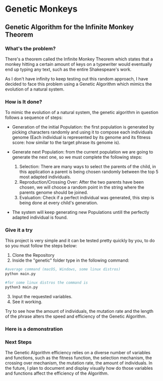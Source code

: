 # Genetic Monkeys
## Genetic Algorithm for the Infinite Monkey Theorem

### What's the problem?

There's a theorem called the Infinite Monkey Theorem which states that a monkey hitting a certain amount of keys on a typewriter would eventually end up typing any text, such as the entire Shakespeare's work.

As I don't have infinity to keep testing out this random approach, I have decided to face this problem using a Genetic Algorithm which mimics the evolution of a natural system.

### How is It done?

To mimic the evolution of a natural system, the genetic algorithm in question follows a sequence of steps:
    
- Generation of the initial Population: the first population is generated by picking characters randomly and using it to compose each individuals genome (Each individual is represented by its genome and its fitness score: how similar to the target phrase its genome is).

-  Generate next Population: from the current population we are going to generate the next one, so we must complete the following steps:
    1. Selection: There are many ways to select the parents of the child, in this application a parent is being chosen randomly between the top 5 most adapted individuals.
    2. Reproduction/Crossing Over: After the two parents have been chosen, we will choose a random point in the string where the parents genome should be joined.
    3. Evaluation: Check if a perfect individual was generated, this step is being done at every child's generation.  

- The system will keep generating new Populations untill the perfectly adapted individual is found.

### Give it a try
This project is very simple and it can be tested pretty quickly by you, to do so you must follow the steps below:

1. Clone the Repository
2. Inside the "genetic" folder type in the following command:
```bash
#average command (macOS, Windows, some linux distros)
python main.py

#for some linux distros the command is
python3 main.py
```
3. Input the requested variables.
4. See it working.

Try to see how the amount of individuals, the mutation rate and the length of the phrase alters the speed and efficiency of the Genetic Algorithm.

### Here is a demonstration

### Next Steps 
The Genetic Algorithm efficiency relies on a diverse number of variables and functions, such as the fitness function, the selection mechanism, the crossing over mechanism, the mutation rate, the amount of individuals. In the future, I plan to document and display visually how do those variables and functions affect the efficiency of the Algorithm.
